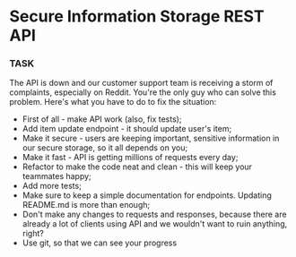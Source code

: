 # Secure Information Storage REST API

### TASK

The API is down and our customer support team is receiving a storm of complaints, especially on Reddit. You're the only guy who can solve this problem. Here's what you have to do to fix the situation:

* First of all - make API work (also, fix tests);
* Add item update endpoint - it should update user's item;
* Make it secure - users are keeping important, sensitive information in our secure storage, so it all depends on you;
* Make it fast - API is getting millions of requests every day;
* Refactor to make the code neat and clean - this will keep your teammates happy; 
* Add more tests;
* Make sure to keep a simple documentation for endpoints. Updating README.md is more than enough;
* Don't make any changes to requests and responses, because there are already a lot of clients using API and we wouldn't want to ruin anything, right?
* Use git, so that we can see your progress
